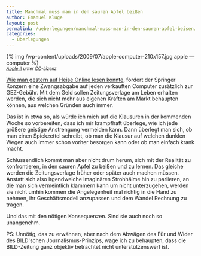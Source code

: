```yaml
---
title: Manchmal muss man in den sauren Apfel beißen
author: Emanuel Kluge
layout: post
permalink: /ueberlegungen/manchmal-muss-man-in-den-sauren-apfel-beisen/
categories:
  - Überlegungen
---
```


{% img /wp-content/uploads/2009/07/apple-computer-210x157.jpg apple &mdash; computer %}  
<small>*[Apple II](http://www.flickr.com/photos/florianeckerstorfer/1870727397/) unter [CC](http://creativecommons.org/licenses/by-sa/2.0/deed.en)-Lizenz*</small>

[Wie man gestern auf Heise Online lesen konnte](http://www.heise.de/tp/r4/artikel/30/30650/1.html), fordert der Springer Konzern eine Zwangsabgabe auf jeden verkauften Computer zusätzlich zur GEZ-Gebühr. Mit dem Geld sollen Zeitungsverlage am Leben erhalten werden, die sich nicht mehr aus eigenen Kräften am Markt behaupten können, aus welchen Gründen auch immer.

Das ist in etwa so, als würde ich mich auf die Klausuren in der kommenden Woche so vorbereiten, dass ich mir krampfhaft überlege, wie ich jede größere geistige Anstrengung vermeiden kann. Dann überlegt man sich, ob man einen Spickzettel schreibt, ob man die Klausur auf welchen dunklen Wegen auch immer schon vorher besorgen kann oder ob man einfach krank macht.

Schlussendlich kommt man aber nicht drum herum, sich mit der Realität zu konfrontieren, in den sauren Apfel zu beißen und zu lernen. Das gleiche werden die Zeitungsverlage früher oder später auch machen müssen. Anstatt sich also irgendwelche imaginären Strohhälme hin zu parlieren, an die man sich vermeintlich klammern kann um nicht unterzugehen, werden sie nicht umhin kommen die Angelegenheit mal richtig in die Hand zu nehmen, ihr Geschäftsmodell anzupassen und dem Wandel Rechnung zu tragen.

Und das mit den nötigen Konsequenzen. Sind sie auch noch so unangenehm.

PS: Unnötig, das zu erwähnen, aber nach dem Abwägen des Für und Wider des BILD'schen Journalismus-Prinzips, wage ich zu behaupten, dass die BILD-Zeitung ganz objektiv betrachtet nicht unterstützenswert ist.
